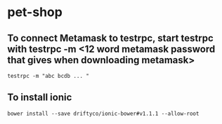 # pet-shop

## To connect Metamask to testrpc, start testrpc with testrpc -m <12 word metamask password that gives when downloading metamask>

``` testrpc -m "abc bcdb ... " ```

## To install ionic

``` bower install --save driftyco/ionic-bower#v1.1.1 --allow-root ```
